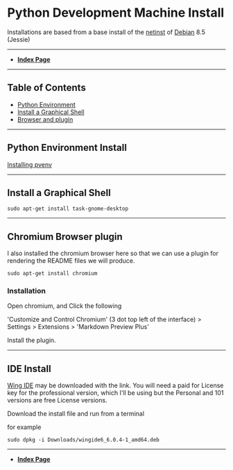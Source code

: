 # Python Development Machine Install

Installations are based from a base install of the [netinst](https://www.debian.org/releases/stable/debian-installer/) of [Debian](https://www.debian.org/) 8.5 (Jessie)

----

* **[Index Page](../README.md)**

----

## Table of Contents

* [Python Environment](Install-Python-3.6-on-Debian-for-development.md)
* [Install a Graphical Shell](#install-a-graphical-shell)
* [Browser and plugin](#chromium-browser-plugin)



----

## Python Environment Install
[Installing pvenv](CreateVENV.md)

----

## Install a Graphical Shell

  `sudo apt-get install task-gnome-desktop`


----

## Chromium Browser plugin

I also installed the chromium browser here so that we can use a plugin for rendering the README files we will produce.

  `sudo apt-get install chromium`

### Installation

Open chromium, and Click the following

'Customize and Control Chromium' (3 dot top left of the interface) > Settings > Extensions > 'Markdown Preview Plus'

Install the plugin.

----

## IDE Install

[Wing IDE](http://www.wingware.com/) may be downloaded with the link.
You will need a paid for License key for the professional version, which I'll be using but the Personal and 101 versions are free License versions.

Download the install file and run from a terminal

for example

 `sudo dpkg -i Downloads/wingide6_6.0.4-1_amd64.deb`



----


* **[Index Page](../README.md)**



